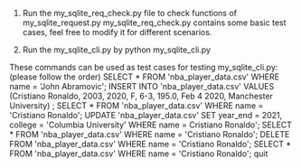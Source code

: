1. Run the my_sqlite_req_check.py file to check functions of my_sqlite_request.py
    my_sqlite_req_check.py contains some basic test cases, feel free to modify it for different scenarios.


2. Run the my_sqlite_cli.py by python my_sqlite_cli.py

These commands can be used as test cases for testing my_sqlite_cli.py: (please follow the order)
    SELECT * FROM 'nba_player_data.csv' WHERE name = 'John Abramovic';
    INSERT INTO 'nba_player_data.csv' VALUES (Cristiano Ronaldo, 2003, 2020, F, 6-3, 195.0, Feb 4 2020, Manchester University) ;
    SELECT * FROM 'nba_player_data.csv' WHERE name = 'Cristiano Ronaldo';
    UPDATE 'nba_player_data.csv' SET year_end = 2021, college = 'Columbia University' WHERE name = Cristiano Ronaldo';
    SELECT * FROM 'nba_player_data.csv' WHERE name = 'Cristiano Ronaldo';
    DELETE FROM 'nba_player_data.csv' WHERE name = 'Cristiano Ronaldo';
    SELECT * FROM 'nba_player_data.csv' WHERE name = 'Cristiano Ronaldo';
    quit